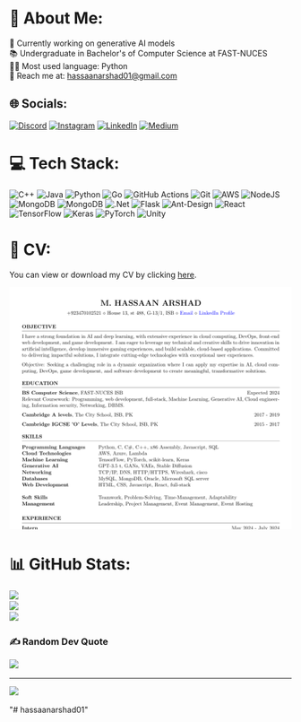 # 💫 About Me:
🔭 Currently working on generative AI models<br>📚 Undergraduate in Bachelor's of Computer Science at FAST-NUCES<br>👩‍💻 Most used language: Python<br>📧 Reach me at: hassaanarshad01@gmail.com<br>


## 🌐 Socials:
[![Discord](https://img.shields.io/badge/Discord-%237289DA.svg?logo=discord&logoColor=white)](https://discord.gg/https://discord.gg/9v22qHah) [![Instagram](https://img.shields.io/badge/Instagram-%23E4405F.svg?logo=Instagram&logoColor=white)](https://instagram.com/hassaanarshad2000) [![LinkedIn](https://img.shields.io/badge/LinkedIn-%230077B5.svg?logo=linkedin&logoColor=white)](https://linkedin.com/in/hassaan-arshad-196675131) [![Medium](https://img.shields.io/badge/Medium-12100E?logo=medium&logoColor=white)](https://medium.com/@i200629) 

# 💻 Tech Stack:
![C++](https://img.shields.io/badge/c++-%2300599C.svg?style=for-the-badge&logo=c%2B%2B&logoColor=white) ![Java](https://img.shields.io/badge/java-%23ED8B00.svg?style=for-the-badge&logo=openjdk&logoColor=white) ![Python](https://img.shields.io/badge/python-3670A0?style=for-the-badge&logo=python&logoColor=ffdd54) ![Go](https://img.shields.io/badge/go-%2300ADD8.svg?style=for-the-badge&logo=go&logoColor=white) ![GitHub Actions](https://img.shields.io/badge/github%20actions-%232671E5.svg?style=for-the-badge&logo=githubactions&logoColor=white) ![Git](https://img.shields.io/badge/git-%23F05033.svg?style=for-the-badge&logo=git&logoColor=white) ![AWS](https://img.shields.io/badge/AWS-%23FF9900.svg?style=for-the-badge&logo=amazon-aws&logoColor=white) ![NodeJS](https://img.shields.io/badge/node.js-6DA55F?style=for-the-badge&logo=node.js&logoColor=white) ![MongoDB](https://img.shields.io/badge/MongoDB-%234ea94b.svg?style=for-the-badge&logo=mongodb&logoColor=white) ![MongoDB](https://img.shields.io/badge/MongoDB-%234ea94b.svg?style=for-the-badge&logo=mongodb&logoColor=white) ![.Net](https://img.shields.io/badge/.NET-5C2D91?style=for-the-badge&logo=.net&logoColor=white) ![Flask](https://img.shields.io/badge/flask-%23000.svg?style=for-the-badge&logo=flask&logoColor=white) ![Ant-Design](https://img.shields.io/badge/-AntDesign-%230170FE?style=for-the-badge&logo=ant-design&logoColor=white) ![React](https://img.shields.io/badge/react-%2320232a.svg?style=for-the-badge&logo=react&logoColor=%2361DAFB) ![TensorFlow](https://img.shields.io/badge/TensorFlow-%23FF6F00.svg?style=for-the-badge&logo=TensorFlow&logoColor=white) ![Keras](https://img.shields.io/badge/Keras-%23D00000.svg?style=for-the-badge&logo=Keras&logoColor=white) ![PyTorch](https://img.shields.io/badge/PyTorch-%23EE4C2C.svg?style=for-the-badge&logo=PyTorch&logoColor=white) ![Unity](https://img.shields.io/badge/unity-%23000000.svg?style=for-the-badge&logo=unity&logoColor=white)

# 💼 CV: 
You can view or download my CV by clicking [here](./content/hassaan_arshad_cv.pdf).

![CV Preview](./img/cv.png)

# 📊 GitHub Stats:
![](https://github-readme-stats.vercel.app/api?username=hassaanarshad2000&theme=dark&hide_border=true&include_all_commits=false&count_private=false)<br/>
![](https://github-readme-streak-stats.herokuapp.com/?user=hassaanarshad2000&theme=dark&hide_border=true)<br/>
![](https://github-readme-stats.vercel.app/api/top-langs/?username=hassaanarshad2000&theme=dark&hide_border=true&include_all_commits=false&count_private=false&layout=compact)

### ✍️ Random Dev Quote
![](https://quotes-github-readme.vercel.app/api?type=horizontal&theme=radical)

---
[![](https://visitcount.itsvg.in/api?id=hassaanarshad2000&icon=0&color=0)](https://visitcount.itsvg.in)

<!-- Proudly created with GPRM ( https://gprm.itsvg.in ) -->"# hassaanarshad01" 
